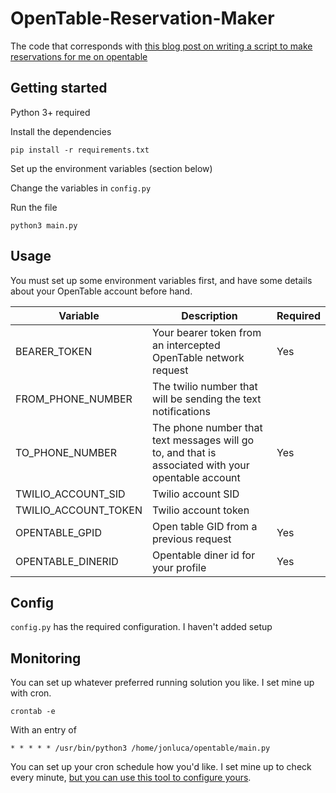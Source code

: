 # OpenTable-Reservation-Maker

The code that corresponds
with [this blog post on writing a script to make reservations for me on opentable](https://blog.jonlu.ca/posts/opentable)

## Getting started

Python 3+ required

Install the dependencies

`pip install -r requirements.txt`

Set up the environment variables (section below)

Change the variables in `config.py`

Run the file

`python3 main.py`

## Usage

You must set up some environment variables first, and have some details about your OpenTable account before hand.

| Variable             | Description                                                                                        | Required |
|----------------------|----------------------------------------------------------------------------------------------------|----------|
| BEARER_TOKEN         | Your bearer token from an intercepted OpenTable network request                                    | Yes      |
| FROM_PHONE_NUMBER    | The twilio number that will be sending the text notifications                                      |          |
| TO_PHONE_NUMBER      | The phone number that text messages will go to, and that is associated with your opentable account | Yes      |
| TWILIO_ACCOUNT_SID   | Twilio account SID                                                                                 |          |
| TWILIO_ACCOUNT_TOKEN | Twilio account token                                                                               |          |
| OPENTABLE_GPID       | Open table GID from a previous request                                                             | Yes      |
| OPENTABLE_DINERID    | Opentable diner id for your profile                                                                | Yes      |

## Config

`config.py` has the required configuration. I haven't added setup

## Monitoring

You can set up whatever preferred running solution you like. I set mine up with cron.

`crontab -e`

With an entry of

`* * * * * /usr/bin/python3 /home/jonluca/opentable/main.py
`

You can set up your cron schedule how you'd like. I set mine up to check every
minute, [but you can use this tool to configure yours](https://crontab.guru/every-1-minute).